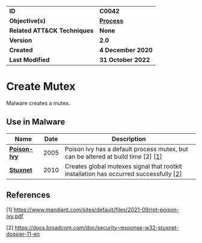 <table>
<tr>
<td><b>ID</b></td>
<td><b>C0042</b></td>
</tr>
<tr>
<td><b>Objective(s)</b></td>
<td><b><a href="../process">Process</a></b></td>
</tr>
<tr>
<td><b>Related ATT&CK Techniques</b></td>
<td><b>None</b></td>
</tr>
<tr>
<td><b>Version</b></td>
<td><b>2.0</b></td>
</tr>
<tr>
<td><b>Created</b></td>
<td><b>4 December 2020</b></td>
</tr>
<tr>
<td><b>Last Modified</b></td>
<td><b>31 October 2022</b></td>
</tr>
</table>


Create Mutex
============
Malware creates a mutex. 

## Use in Malware

|Name|Date|Description|
|---|---|---|
|[**Poison-Ivy**](../xample-malware/poison-ivy.md)|2005|Poison Ivy has a default process mutex, but can be altered at build time [2] [[1]](#1)|
|[**Stuxnet**](../xample-malware/stuxnet.md)|2010|Creates global mutexes signal that rootkit installation has occurred successfully  [[2]](#2)|

## References

<a name="1">[1]</a> https://www.mandiant.com/sites/default/files/2021-09/rpt-poison-ivy.pdf

<a name="2">[2]</a> https://docs.broadcom.com/doc/security-response-w32-stuxnet-dossier-11-en
